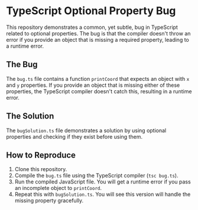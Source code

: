 # TypeScript Optional Property Bug

This repository demonstrates a common, yet subtle, bug in TypeScript related to optional properties.  The bug is that the compiler doesn't throw an error if you provide an object that is missing a required property, leading to a runtime error.

## The Bug
The `bug.ts` file contains a function `printCoord` that expects an object with `x` and `y` properties.  If you provide an object that is missing either of these properties, the TypeScript compiler doesn't catch this, resulting in a runtime error.

## The Solution
The `bugSolution.ts` file demonstrates a solution by using optional properties and checking if they exist before using them.

## How to Reproduce
1. Clone this repository.
2. Compile the `bug.ts` file using the TypeScript compiler (`tsc bug.ts`).
3. Run the compiled JavaScript file.  You will get a runtime error if you pass an incomplete object to `printCoord`.
4. Repeat this with `bugSolution.ts`.  You will see this version will handle the missing property gracefully.